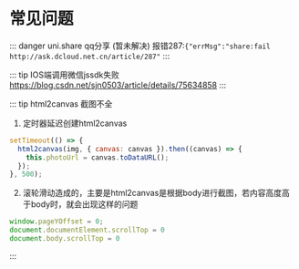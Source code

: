 # 常见问题

::: danger uni.share qq分享 (暂未解决)
报错287:`{"errMsg":"share:fail http://ask.dcloud.net.cn/article/287"`
:::

::: tip IOS端调用微信jssdk失败
https://blog.csdn.net/sjn0503/article/details/75634858
:::

::: tip html2canvas 截图不全
1. 定时器延迟创建html2canvas
~~~js
setTimeout(() => {
  html2canvas(img, { canvas: canvas }).then((canvas) => {
    this.photoUrl = canvas.toDataURL();
  });
}, 500);
~~~
2. 滚轮滑动造成的，主要是html2canvas是根据body进行截图，若内容高度高于body时，就会出现这样的问题
~~~js
window.pageYOffset = 0;
document.documentElement.scrollTop = 0
document.body.scrollTop = 0
~~~
:::
